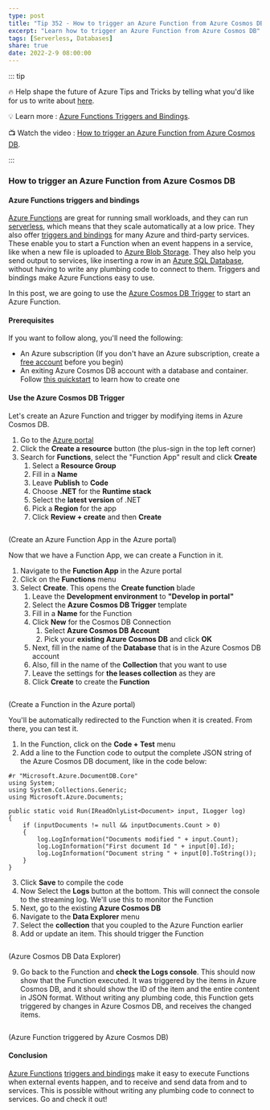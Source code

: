 ```yaml
---
type: post
title: "Tip 352 - How to trigger an Azure Function from Azure Cosmos DB"
excerpt: "Learn how to trigger an Azure Function from Azure Cosmos DB"
tags: [Serverless, Databases]
share: true
date: 2022-2-9 08:00:00
---
```


::: tip 

:fire:  Help shape the future of Azure Tips and Tricks by telling what you'd like for us to write about [here](https://github.com/microsoft/AzureTipsAndTricks/issues/new?assignees=&labels=&template=survey.md&title=).

:bulb: Learn more : [Azure Functions Triggers and Bindings](https://docs.microsoft.com/azure/azure-functions/functions-triggers-bindings?WT.mc_id=docs-azuredevtips-azureappsdev). 

:tv: Watch the video : [How to trigger an Azure Function from Azure Cosmos DB](https://youtu.be/tDMn90iW_0Q?WT.mc_id=youtube-azuredevtips-azureappsdev).

:::

### How to trigger an Azure Function from Azure Cosmos DB

#### Azure Functions triggers and bindings
[Azure Functions](https://docs.microsoft.com/azure/azure-functions/functions-overview?WT.mc_id=docs-azuredevtips-azureappsdev) are great for running small workloads, and they can run [serverless](https://docs.microsoft.com/azure/azure-functions/consumption-plan?WT.mc_id=docs-azuredevtips-azureappsdev), which means that they scale automatically at a low price. They also offer [triggers and bindings](https://docs.microsoft.com/azure/azure-functions/functions-triggers-bindings?WT.mc_id=docs-azuredevtips-azureappsdev) for many Azure and third-party services. These enable you to start a Function when an event happens in a service, like when a new file is uploaded to [Azure Blob Storage](https://azure.microsoft.com/services/storage/blobs/?WT.mc_id=azure-azuredevtips-azureappsdev). They also help you send output to services, like inserting a row in an [Azure SQL Database](https://azure.microsoft.com/products/azure-sql/database/?WT.mc_id=azure-azuredevtips-azureappsdev), without having to write any plumbing code to connect to them. Triggers and bindings make Azure Functions easy to use. 

In this post, we are going to use the [Azure Cosmos DB Trigger](https://docs.microsoft.com/azure/azure-functions/functions-bindings-cosmosdb-v2#cosmos-db-extension-4x-and-higher?WT.mc_id=docs-azuredevtips-azureappsdev) to start an Azure Function.

#### Prerequisites
If you want to follow along, you'll need the following:
* An Azure subscription (If you don't have an Azure subscription, create a [free account](https://azure.microsoft.com/free/?WT.mc_id=azure-azuredevtips-azureappsdev) before you begin)
* An exiting Azure Cosmos DB account with a database and container. Follow [this quickstart](https://docs.microsoft.com/azure/cosmos-db/sql/create-cosmosdb-resources-portal?WT.mc_id=docs-azuredevtips-azureappsdev) to learn how to create one

#### Use the Azure Cosmos DB Trigger
Let's create an Azure Function and trigger by modifying items in Azure Cosmos DB.

1. Go to the [Azure portal](https://portal.azure.com/?WT.mc_id=azure-azuredevtips-azureappsdev)
2. Click the **Create a resource** button (the plus-sign in the top left corner) 
3. Search for **Functions**, select the "Function App" result and click **Create**
   1. Select a **Resource Group** 
   2. Fill in a **Name**
   3. Leave **Publish** to **Code**
   4. Choose **.NET** for the **Runtime stack**
   5. Select the **latest version** of .NET
   6. Pick a **Region** for the app
   7. Click **Review + create** and then **Create** 

<img :src="$withBase('/files/136create1.png')">

(Create an Azure Function App in the Azure portal)

Now that we have a Function App, we can create a Function in it.

1. Navigate to the **Function App** in the Azure portal
2. Click on the **Functions** menu
3. Select **Create**. This opens the **Create function** blade
   1. Leave the **Development environment** to **"Develop in portal"**
   2. Select the **Azure Cosmos DB Trigger** template
   3. Fill in a **Name** for the Function
   4. Click **New** for the Cosmos DB Connection
      1. Select **Azure Cosmos DB Account**
      2. Pick your **existing Azure Cosmos DB** and click **OK**
   5. Next, fill in the name of the **Database** that is in the Azure Cosmos DB account
   6. Also, fill in the name of the **Collection** that you want to use
   7. Leave the settings for **the leases collection** as they are
   8. Click **Create** to create the **Function**

<img :src="$withBase('/files/136createfunction.png')">

(Create a Function in the Azure portal)

You'll be automatically redirected to the Function when it is created. From there, you can test it.

1. In the Function, click on the **Code + Test** menu
2. Add a line to the Function code to output the complete JSON string of the Azure Cosmos DB document, like in the code below:

```
#r "Microsoft.Azure.DocumentDB.Core"
using System;
using System.Collections.Generic;
using Microsoft.Azure.Documents;

public static void Run(IReadOnlyList<Document> input, ILogger log)
{
    if (inputDocuments != null && inputDocuments.Count > 0)
    {
        log.LogInformation("Documents modified " + input.Count);
        log.LogInformation("First document Id " + input[0].Id);
        log.LogInformation("Document string " + input[0].ToString());
    }
}
```
3. Click **Save** to compile the code
4. Now Select the **Logs** button at the bottom. This will connect the console to the streaming log. We'll use this to monitor the Function
5. Next, go to the existing **Azure Cosmos DB**
6. Navigate to the **Data Explorer** menu
7. Select the **collection** that you coupled to the Azure Function earlier
8. Add or update an item. This should trigger the Function

<img :src="$withBase('/files/136cosmos.png')">

(Azure Cosmos DB Data Explorer)

9. Go back to the Function and **check the Logs console**. This should now show that the Function executed. It was triggered by the items in Azure Cosmos DB, and it should show the ID of the item and the entire content in JSON format. Without writing any plumbing code, this Function gets triggered by changes in Azure Cosmos DB, and receives the changed items. 

<img :src="$withBase('/files/136result.png')">

(Azure Function triggered by Azure Cosmos DB)

#### Conclusion
[Azure Functions](https://docs.microsoft.comazure/azure-functions/functions-overview?WT.mc_id=docs-azuredevtips-azureappsdev) [triggers and bindings](https://docs.microsoft.com/azure/azure-functions/functions-triggers-bindings?WT.mc_id=docs-azuredevtips-azureappsdev) make it easy to execute Functions when external events happen, and to receive and send data from and to services. This is possible without writing any plumbing code to connect to services. Go and check it out!
